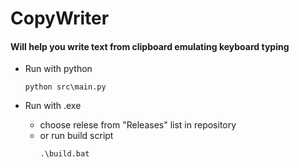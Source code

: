 # CopyWriter

#### Will help you write text from clipboard emulating keyboard typing

- Run with python

  ```
  python src\main.py
  ```

- Run with .exe
  - choose relese from "Releases" list in repository
  - or run build script
    ```
    .\build.bat
    ```
